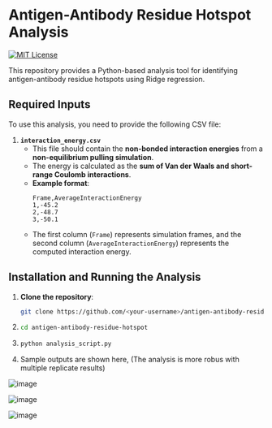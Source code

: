 # Antigen-Antibody Residue Hotspot Analysis

[![MIT License](https://img.shields.io/badge/License-MIT-green.svg)](LICENSE)

This repository provides a Python-based analysis tool for identifying antigen-antibody residue hotspots using Ridge regression.

## **Required Inputs**
To use this analysis, you need to provide the following CSV file:

1. **`interaction_energy.csv`**  
   - This file should contain the **non-bonded interaction energies** from a **non-equilibrium pulling simulation**.
   - The energy is calculated as the **sum of Van der Waals and short-range Coulomb interactions**.
   - **Example format**:
     ```
     Frame,AverageInteractionEnergy
     1,-45.2
     2,-48.7
     3,-50.1
     ```
   - The first column (`Frame`) represents simulation frames, and the second column (`AverageInteractionEnergy`) represents the computed interaction energy.


## **Installation and Running the Analysis**

1. **Clone the repository**:
   ```bash
   git clone https://github.com/<your-username>/antigen-antibody-residue-hotspot.git


2. ```bash
   cd antigen-antibody-residue-hotspot

3. ```bash
   python analysis_script.py

5. Sample outputs are shown here, (The analysis is more robus with multiple replicate results)

![image](https://github.com/user-attachments/assets/506f8cb2-7ce4-44fb-90fb-eb2821aee53b)

   
![image](https://github.com/user-attachments/assets/8470cd80-f8a6-4950-bbb7-9fdc32c8bdd1)

![image](https://github.com/user-attachments/assets/05b17a10-b887-4d72-824f-c057a436221c)
